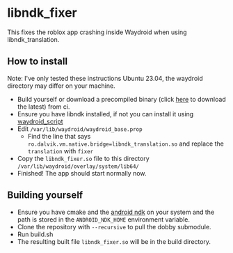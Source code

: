 # libndk_fixer
This fixes the roblox app crashing inside Waydroid when using libndk_translation.

## How to install
Note: I've only tested these instructions Ubuntu 23.04, the waydroid directory may differ on your machine.
- Build yourself or download a precompiled binary (click [here](https://nightly.link/Slappy826/libndk-fixer/workflows/build/master/lib.zip) to download the latest) from ci.
- Ensure you have libndk installed, if not you can install it using [waydroid_script](https://github.com/casualsnek/waydroid_script)
- Edit `/var/lib/waydroid/waydroid_base.prop`
  - Find the line that says `ro.dalvik.vm.native.bridge=libndk_translation.so` and replace the `translation` with `fixer`
- Copy the `libndk_fixer.so` file to this directory `/var/lib/waydroid/overlay/system/lib64/`
- Finished! The app should start normally now.
## Building yourself
- Ensure you have cmake and the [android ndk](https://developer.android.com/ndk/downloads) on your system and the path is stored in the `ANDROID_NDK_HOME` environment variable.
- Clone the repository with `--recursive` to pull the dobby submodule.
- Run build.sh
- The resulting built file `libndk_fixer.so` will be in the build directory.
